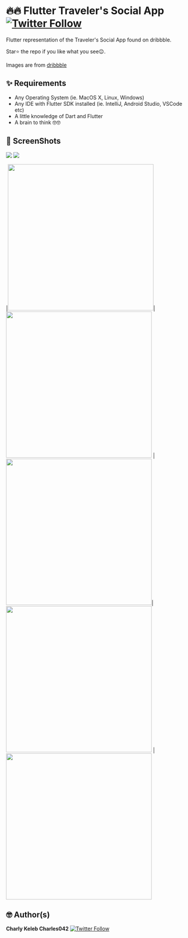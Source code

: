 # 🔥🔥 Flutter Traveler's Social App  [![Twitter Follow](https://img.shields.io/twitter/follow/Charlykeleb.svg?style=social)](https://twitter.com/iamjideguru)
Flutter representation of the Traveler's Social App  found on dribbble.

Star⭐ the repo if you like what you see😉.


Images are from [dribbble](https://dribbble.com/akashdivya/Travellore)


## ✨ Requirements
* Any Operating System (ie. MacOS X, Linux, Windows)
* Any IDE with Flutter SDK installed (ie. IntelliJ, Android Studio, VSCode etc)
* A little knowledge of Dart and Flutter
* A brain to think 🤓🤓


## 📸 ScreenShots

<img src="ss/00.png"/>
<img src="ss/1.png"/>


|<img src="ss/01.jpg" width="400">|<img src="ss/02.jpg" width="400">
|<img src="ss/03.jpg" width="400">|<img src="ss/04.jpg" width="400">
|<img src="ss/05.jpg" width="400">



## 🤓 Author(s)
**Charly Keleb Charles042** [![Twitter Follow](https://img.shields.io/twitter/follow/iamjideguru.svg?style=social)](https://twitter.com/Charlykeleb)



